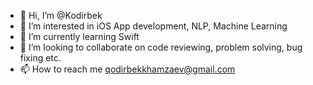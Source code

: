 - 👋 Hi, I’m @Kodirbek
- 👀 I’m interested in iOS App development, NLP, Machine Learning
- 🌱 I’m currently learning Swift
- 💞️ I’m looking to collaborate on code reviewing, problem solving, bug fixing etc.
- 📫 How to reach me qodirbekkhamzaev@gmail.com

<!---
Kodirbek/Kodirbek is a ✨ special ✨ repository because its `README.md` (this file) appears on your GitHub profile.
You can click the Preview link to take a look at your changes.
--->
